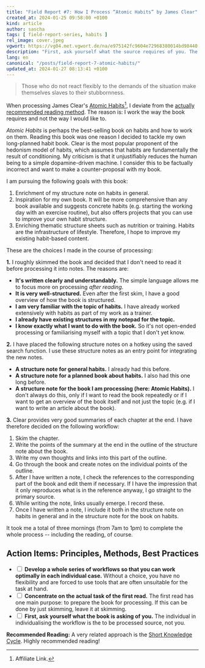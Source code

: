 ```yaml
---
title: "Field Report #7: How I Process “Atomic Habits” by James Clear"
created_at: 2024-01-25 09:58:00 +0100
kind: article
author: sascha
tags: [ field-report-series, habits ]
rel_image: cover.jpeg
vgwort: https://vg04.met.vgwort.de/na/e975142fc9604e72968380014bd98440
description: "First, ask yourself what the source requires of you. The individual in “individualising the way of working” is the source you are processing, not you."
lang: en
canonical: "/posts/field-report-7-atomic-habits/"
updated_at: 2024-01-27 08:13:41 +0100
---
```


> Those who do not react flexibly to the demands of the situation make themselves slaves to their stubbornness.

When processing James Clear's [Atomic Habits](https://www.amazon.com/Atomic-Habits-Proven-Build-Break/dp/1847941842?_encoding=UTF8&qid=1690877191&sr=8-1&linkCode=ll1&tag=saschafast-20&linkId=eaa502e1af7a2ebe6ef430607a04b227&language=en_US&ref_=as_li_ss_tl)[^20230801atom], I deviate from the [actually recommended reading method](https://zettelkasten.de/posts/barbell-method-reading/). The reason is: I work the way the book requires and not the way I would like to. 

[^20230801atom]: Affiliate Link.

*Atomic Habits* is perhaps the best-selling book on habits and how to work on them. Reading this book was one reason I decided to tackle my own long-planned habit book. Clear is the most popular proponent of the hedonism model of habits, which assumes that habits are fundamentally the result of conditioning. My criticism is that it unjustifiably reduces the human being to a simple dopamine-driven machine. I consider this to be factually incorrect and want to make a counter-proposal with my book.

I am pursuing the following goals with this book:

1. Enrichment of my structure note on habits in general.
2. Inspiration for my own book. It will be more comprehensive than any book available and suggests concrete habits (e.g. starting the working day with an exercise routine), but also offers projects that you can use to improve your own habit structure. 
3. Enriching thematic structure sheets such as nutrition or training. Habits are the infrastructure of lifestyle. Therefore, I hope to improve my existing habit-based content.

These are the choices I made in the course of processing:

**1.** I roughly skimmed the book and decided that I don't need to read it before processing it into notes. The reasons are:

- **It's written clearly and understandably.** The simple language allows me to focus more on processing *after reading*.
- **It is very well-structured.** Even after the first skim, I have a good overview of how the book is structured.
- **I am very familiar with the topic of habits.** I have already worked extensively with habits as part of my work as a trainer.
- **I already have existing structures in my notepad for the topic.** 
- **I know exactly what I want to do with the book.** So it's not open-ended processing or familiarising myself with a topic that I don't yet know.

**2.** I have placed the following structure notes on a hotkey using the saved search function. I use these structure notes as an entry point for integrating the new notes.

- **A structure note for general habits.** I already had this before.
- **A structure note for a planned book about habits.** I also had this one long before.
- **A structure note for the book I am processing (here: Atomic Habits).** I don't always do this, only if I want to read the book repeatedly or if I want to get an overview of the book itself and not just the topic (e.g. if I want to write an article about the book).

**3.** Clear provides very good summaries of each chapter at the end. I have therefore decided on the following workflow:

1. Skim the chapter.
2. Write the points of the summary at the end in the outline of the structure note about the book.
3. Write my own thoughts and links into this part of the outline.
4. Go through the book and create notes on the individual points of the outline.
5. After I have written a note, I check the references to the corresponding part of the book and edit them if necessary. If I have the impression that it only reproduces what is in the reference anyway, I go straight to the primary source.
6. While writing the note, links usually emerge. I record these.
7. Once I have written a note, I include it both in the structure note on habits in general and in the structure note for the book on habits.

It took me a total of three mornings (from 7am to 1pm) to complete the whole process -- including the reading, of course.

## Action Items: Principles, Methods, Best Practices

- <input type="checkbox"> **Develop a whole series of workflows so that you can work optimally in each individual case.** Without a choice, you have no flexibility and are forced to use tools that are often unsuitable for the task at hand.
- <input type="checkbox"> **Concentrate on the actual task of the first read.** The first read has one main purpose: to prepare the book for processing. If this can be done by just skimming, leave it at skimming.
- <input type="checkbox"> **First, ask yourself what the book is asking of you.** The individual in individualising the workflow is the to be processed source, not you.


**Recommended Reading:** A very related approach is the [Short Knowledge Cycle](https://zettelkasten.de/posts/knowledge-cycle-efficiently-organize-writing-projects/). Highly recommended reading!
